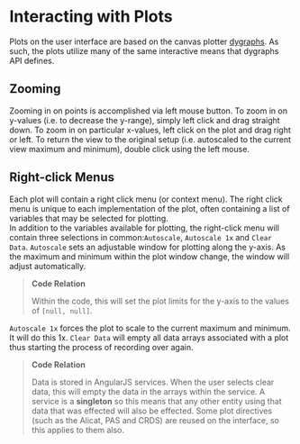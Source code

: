 # Interacting with Plots
Plots on the user interface are based on the canvas plotter [dygraphs](http://dygraphs.com).  As such, the plots utilize many of the same interactive means that dygraphs API defines.  
## Zooming
Zooming in on points is accomplished via left mouse button.  To zoom in on y-values (i.e. to decrease the y-range), simply left click and drag straight down.  To zoom in on particular x-values, left click on the plot and drag right or left.  To return the view to the original setup (i.e. autoscaled to the current view maximum and minimum), double click using the left mouse.
## Right-click Menus
Each plot will contain a right click menu (or context menu).  The right click menu is unique to each implementation of the plot, often containing a list of variables that may be selected for plotting.  
In addition to the variables available for plotting, the right-click menu will contain three selections in common:``Autoscale``, ``Autoscale 1x`` and ``Clear Data``.  ``Autoscale`` sets an adjustable window for plotting along the y-axis.  As the maximum and minimum within the plot window change, the window will adjust automatically.   

> **Code Relation**
> 
> Within the code, this will set the plot limits for the y-axis to the values of ``[null, null]``.

``Autoscale 1x`` forces the plot to scale to the current maximum and minimum. It will do this 1x.  ``Clear Data`` will empty all data arrays associated with a plot thus starting the process of recording over again.

> **Code Relation**
> 
> Data is stored in AngularJS services.  When the user selects clear data, this will empty the data in the arrays within the service. A service is a **singleton** so this means that any other entity using that data that was effected will also be effected.  Some plot directives (such as the Alicat, PAS and CRDS) are reused on the interface, so this applies to them also.